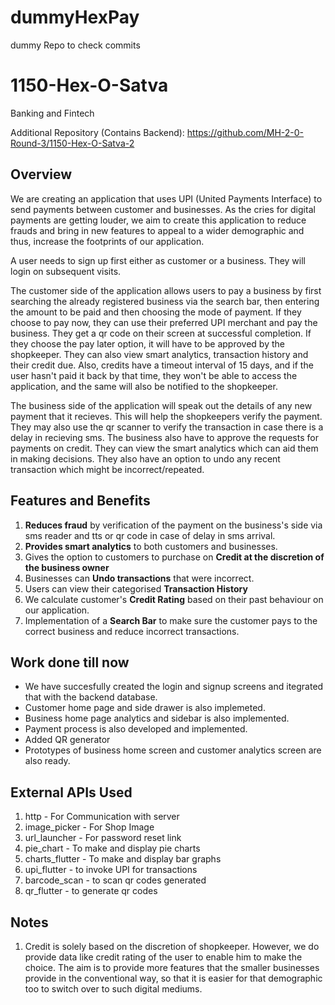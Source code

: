 # dummyHexPay
dummy Repo to check commits 

# 1150-Hex-O-Satva
Banking and Fintech

Additional Repository (Contains Backend): https://github.com/MH-2-0-Round-3/1150-Hex-O-Satva-2

## Overview
We are creating an application that uses UPI (United Payments Interface) to send payments between customer and businesses. As the cries for digital payments are getting louder, we aim to create this application to reduce frauds and bring in new features to appeal to a wider demographic and thus, increase the footprints of our application.

A user needs to sign up first either as customer or a business. They will login on subsequent visits. 

The customer side of the application allows users to pay a business by first searching the already registered business via the search bar, then entering the amount to be paid and then choosing the mode of payment. If they choose to pay now, they can use their preferred UPI merchant and pay the business. They get a qr code on their screen at successful completion. If they choose the pay later option, it will have to be approved by the shopkeeper. They can also view smart analytics, transaction history and their credit due. Also, credits have a timeout interval of 15 days, and if the user hasn't paid it back by that time, they won't be able to access the application, and the same will also be notified to the shopkeeper.

The business side of the application will speak out the details of any new payment that it recieves. This will help the shopkeepers verify the payment. They may also use the qr scanner to verify the transaction in case there is a delay in recieving sms. The business also have to approve the requests for payments on credit. They can view the smart analytics which can aid them in making decisions. They also have an option to undo any recent transaction which might be incorrect/repeated.

## Features and Benefits
1. **Reduces fraud** by verification of the payment on the business's side via sms reader and tts or qr code in case of delay in sms arrival.
2. **Provides smart analytics** to both customers and businesses.
3. Gives the option to customers to purchase on **Credit at the discretion of the business owner** 
4. Businesses can **Undo transactions** that were incorrect.
5. Users can view their categorised **Transaction History**
6. We calculate customer's **Credit Rating** based on their past behaviour on our application.
7. Implementation of a **Search Bar** to make sure the customer pays to the correct business and reduce incorrect transactions.

## Work done till now
- We have succesfully created the login and signup screens and itegrated that with the backend database.
- Customer home page and side drawer is also implemeted.
- Business home page analytics and sidebar is also implemented.
- Payment process is also developed and implemented.
- Added QR generator 
- Prototypes of business home screen and customer analytics screen are also ready. 

## External APIs Used
1. http - For Communication with server
2. image_picker - For Shop Image
3. url_launcher - For password reset link
4. pie_chart - To make and display pie charts
5. charts_flutter - To make and display bar graphs
6. upi_flutter - to invoke UPI for transactions 
7. barcode_scan - to scan qr codes generated 
8. qr_flutter - to generate qr codes  

## Notes
1. Credit is solely based on the discretion of shopkeeper. However, we do provide data like credit rating of the user to enable him to make the choice. The aim is to provide more features that the smaller businesses provide in the conventional way, so that it is easier for that demographic too to switch over to such digital mediums.
